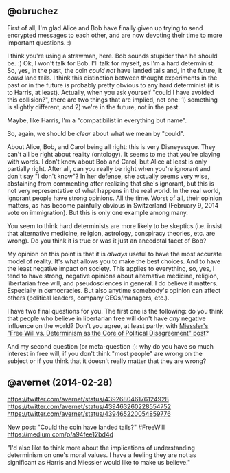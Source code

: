 ## @obruchez

First of all, I'm glad Alice and Bob have finally given up trying to send encrypted messages to each other, and are now devoting their time to more important questions. :)

I think you're using a strawman, here. Bob sounds stupider than he should be. :) Ok, I won't talk for Bob. I'll talk for myself, as I'm a hard determinist. So, yes, in the past, the coin *could not* have landed tails and, in the future, it *could* land tails. I think this distinction between thought experiments in the past or in the future is probably pretty obvious to any hard determinist (it is to Harris, at least). Actually, when you ask yourself "could I have avoided this collision?", there are two things that are implied, not one: 1) something is slightly different, and 2) we're in the future, not in the past.

Maybe, like Harris, I'm a "compatibilist in everything but name".

So, again, we should be *clear* about what we mean by "could".

About Alice, Bob, and Carol being all right: this is very Disneyesque. They can't all be right about reality (ontology). It seems to me that you're playing with words. I don't know about Bob and Carol, but Alice at least is only partially right. After all, can you really be right when you're ignorant and don't say "I don't know"? In her defense, she actually seems very wise, abstaining from commenting after realizing that she's ignorant, but this is not very representative of what happens in the real world. In the real world, ignorant people have strong opinions. All the time. Worst of all, their opinion matters, as has become painfully obvious in Switzerland (February 9, 2014 vote on immigration). But this is only one example among many.

You seem to think hard determinists are more likely to be skeptics (i.e. insist that alternative medicine, religion, astrology, conspiracy theories, etc. are wrong). Do you think it is true or was it just an anecdotal facet of Bob?

My opinion on this point is that it is *always* useful to have the most accurate model of reality. It's what allows you to make the best choices. And to have the least negative impact on society. This applies to everything, so, yes, I tend to have strong, negative opinions about alternative medicine, religion, libertarian free will, and pseudosciences in general. I do believe it matters. Especially in democracies. But also anytime somebody's opinion can affect others (political leaders, company CEOs/managers, etc.).

I have two final questions for you. The first one is the following: do you think that people who believe in libertarian free will don't have *any* negative influence on the world? Don't you agree, at least partly, with [Miessler's "Free Will vs. Determinism as the Core of Political Disagreement" post](http://www.danielmiessler.com/blog/free-will-vs-determinism-as-the-core-of-political-disagreement)?

And my second question (or meta-question :): why do you have so much interest in free will, if you don't think "most people" are wrong on the subject or if you think that it doesn't really matter that they are wrong?

## @avernet (2014-02-28)

https://twitter.com/avernet/status/439268046176124928<br>
https://twitter.com/avernet/status/439463260228554752<br>
https://twitter.com/avernet/status/439465220054859776<br>

New post: "Could the coin have landed tails?" #FreeWill https://medium.com/p/a94fee12bd4d 

"I'd also like to think more about the implications of understanding determinism on one's moral values. I have a feeling they are not as significant as Harris and Miessler would like to make us believe."
